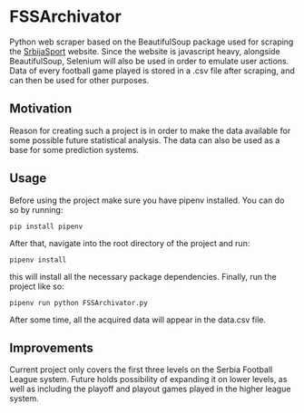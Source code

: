 # FSSArchivator

Python web scraper based on the BeautifulSoup package used for scraping the [SrbijaSport](https://srbijasport.net) website. Since the website is javascript heavy, alongside BeautifulSoup, Selenium will also be used in order to emulate user actions. Data of every football game played is stored in a .csv file after scraping, and can then be used for other purposes.

## Motivation

Reason for creating such a project is in order to make the data available for some possible future statistical analysis. The data can also be used as a base for some prediction systems.

## Usage

Before using the project make sure you have pipenv installed. You can do so by running:

```
pip install pipenv
```

After that, navigate into the root directory of the project and run:

```
pipenv install
```

this will install all the necessary package dependencies. Finally, run the project like so:

```
pipenv run python FSSArchivator.py
```

After some time, all the acquired data will appear in the data.csv file.

## Improvements

Current project only covers the first three levels on the Serbia Football League system. Future holds possibility of expanding it on lower levels, as well as including the playoff and playout games played in the higher league system.
